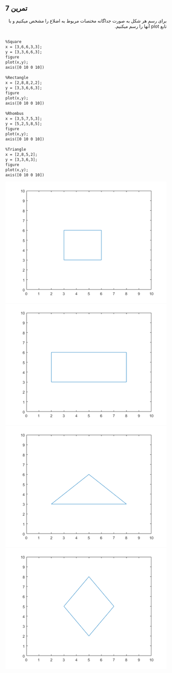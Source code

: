 ## تمرین 7
<div dir='rtl'>
  برای رسم هر شکل به صورت جداگانه مختصات مربوط به اضلاع را مشخص میکنیم و با تابع plot آنها را رسم میکنیم.
</div>
</br>

```
%Square
x = [3,6,6,3,3];
y = [3,3,6,6,3];
figure
plot(x,y);
axis([0 10 0 10])

%Rectangle
x = [2,8,8,2,2];
y = [3,3,6,6,3];
figure
plot(x,y);
axis([0 10 0 10])

%Rhombus
x = [3,5,7,5,3];
y = [5,2,5,8,5];
figure
plot(x,y);
axis([0 10 0 10])

%Triangle
x = [2,8,5,2];
y = [3,3,6,3];
figure
plot(x,y);
axis([0 10 0 10])
```
![](p7_square.png)
![](p7_rectangle.png)
![](p7_triangle.png)
![](p7_rhombus.png)
